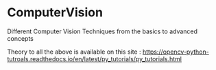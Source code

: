 # ComputerVision
Different Computer Vision Techniques from the basics to advanced concepts



Theory to all the above is available on this site : https://opencv-python-tutroals.readthedocs.io/en/latest/py_tutorials/py_tutorials.html
